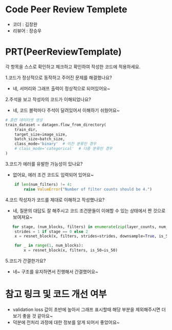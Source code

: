 # Code Peer Review Templete
- 코더 : 김창완
- 리뷰어 : 장승우

# PRT(PeerReviewTemplate)
각 항목을 스스로 확인하고 체크하고 확인하여 작성한 코드에 적용하세요.

1.코드가 정상적으로 동작하고 주어진 문제를 해결했나요?

- 네, 서머리와 그래프 출력이 정상적으로 되어있어요~

2.주석을 보고 작성자의 코드가 이해되었나요?

- 네, 코드 블럭마다 주석이 달려있어서 이해하기 쉬웠어요~

```python
# 훈련 데이터셋 생성
train_dataset = datagen.flow_from_directory(
    train_dir,
    target_size=image_size,
    batch_size=batch_size,
    class_mode='binary'  # 이진 분류인 경우
    # class_mode='categorical'  # 다중 분류인 경우
)
```

3.코드가 에러를 유발한 가능성이 있나요?

- 없어요, 에러 조건 코드도 입력되어 있어요~
```python
    if len(num_filters) != 4:
        raise ValueError("Number of filter counts should be 4.")
```

4.코드 작성자가 코드를 제대로 이해하고 작성했나요?

- 네, 질문의 대답도 잘 해주시고 코드 조건문들이 이애할 수 있는 상태에서 짠 것으로 보여져요~
```python
   for stage, (num_blocks, filters) in enumerate(zip(layer_counts, num_filters)):
    strides = 1 if stage == 0 else 2
    x = resnet_block(x, filters, strides=strides, downsample=True, is_50=is_50)

    for _ in range(1, num_blocks):
        x = resnet_block(x, filters, is_50=is_50)
```

5.코드가 간결한가요?
- 네~ 구조를 유지하면서 진행해서 간결했어요~

# 참고 링크 및 코드 개선 여부

- validation loss 값이 초반에 높아서 그래프 표시할때 해당 부분을 제외해주시면 더 보기 좋을 것 같아요~
- 덕분에 전처리 과정에 대한 정보를 알게 되어서 좋았어요~
